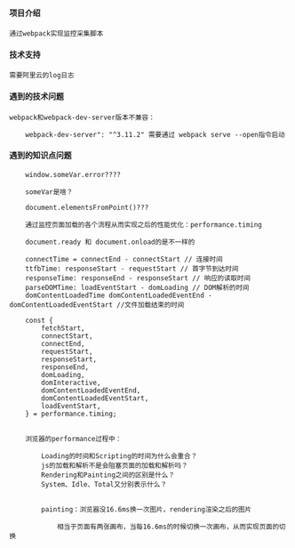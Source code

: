 #### 项目介绍

    通过webpack实现监控采集脚本

#### 技术支持

    需要阿里云的log日志

#### 遇到的技术问题

    webpack和webpack-dev-server版本不兼容：

        webpack-dev-server": "^3.11.2" 需要通过 webpack serve --open指令启动

#### 遇到的知识点问题

        window.someVar.error????

        someVar是啥？

        document.elementsFromPoint()???

        通过监控页面加载的各个流程从而实现之后的性能优化：performance.timing

        document.ready 和 document.onload的是不一样的

        connectTime = connectEnd - connectStart // 连接时间
        ttfbTime: responseStart - requestStart // 首字节到达时间
        responseTime: responseEnd - responseStart // 响应的读取时间
        parseDOMTime: loadEventStart - domLoading // DOM解析的时间
        domContentLoadedTime domContentLoadedEventEnd - domContentLoadedEventStart //文件加载结束的时间

        const {
            fetchStart,
            connectStart,
            connectEnd,
            requestStart,
            responseStart,
            responseEnd,
            domLoading,
            domInteractive,
            domContentLoadedEventEnd,
            domContentLoadedEventStart,
            loadEventStart,
        } = performance.timing;


        浏览器的performance过程中：

            Loading的时间和Scripting的时间为什么会重合？
            js的加载和解析不是会阻塞页面的加载和解析吗？
            Rendering和Painting之间的区别是什么？
            System、Idle、Total又分别表示什么？


            painting：浏览器没16.6ms换一次图片，rendering渲染之后的图片

                相当于页面有两张画布，当每16.6ms的时候切换一次画布，从而实现页面的切换
